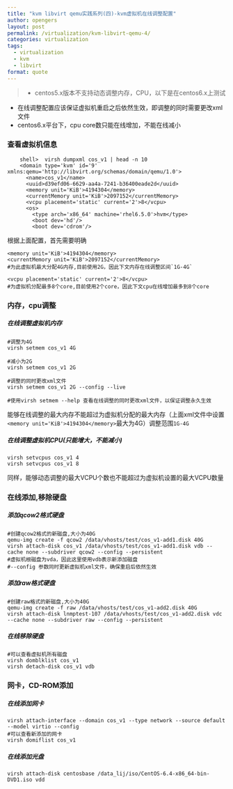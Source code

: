 ```yaml
---
title: "kvm libvirt qemu实践系列(四)-kvm虚拟机在线调整配置"
author: opengers
layout: post
permalink: /virtualization/kvm-libvirt-qemu-4/
categories: virtualization
tags:
  - virtualization
  - kvm
  - libvirt
format: quote
---
```


>- centos5.x版本不支持动态调整内存，CPU，以下是在centos6.x上测试
- 在线调整配置应该保证虚拟机重启之后依然生效，即调整的同时需要更改xml文件
- centos6.x平台下，cpu core数只能在线增加，不能在线减小

### 查看虚拟机信息   

``` shell
    shell>  virsh dumpxml cos_v1 | head -n 10
    <domain type='kvm' id='9' xmlns:qemu='http://libvirt.org/schemas/domain/qemu/1.0'>
      <name>cos_v1</name>
      <uuid>d39efd06-6629-aa4a-7241-b36400eade2d</uuid>
      <memory unit='KiB'>4194304</memory>
      <currentMemory unit='KiB'>2097152</currentMemory>
      <vcpu placement='static' current='2'>8</vcpu>            
      <os>
        <type arch='x86_64' machine='rhel6.5.0'>hvm</type>
        <boot dev='hd'/>
        <boot dev='cdrom'/>
```
根据上面配置，首先需要明确

``` shell
<memory unit='KiB'>4194304</memory>
<currentMemory unit='KiB'>2097152</currentMemory>
#为此虚拟机最大分配4G内存,目前使用2G，因此下文内存在线调整区间`1G-4G`

<vcpu placement='static' current='2'>8</vcpu>
#为虚拟机分配最多8个core,目前使用2个core，因此下文cpu在线增加最多到8个core
```

### 内存，cpu调整

##### 在线调整虚拟机内存

``` shell
#调整为4G
virsh setmem cos_v1 4G

#减小为2G
virsh setmem cos_v1 2G

#调整的同时更改xml文件
virsh setmem cos_v1 2G --config --live

#使用virsh setmem --help 查看在线调整的同时更改xml文件，以保证调整永久生效
```
能够在线调整的最大内存不能超过为虚拟机分配的最大内存（上面xml文件中设置`<memory unit='KiB'>4194304</memory>`最大为4G）调整范围`1G-4G`

##### 在线调整虚拟机CPU(只能增大，不能减小)

``` shell
virsh setvcpus cos_v1 4
virsh setvcpus cos_v1 8
```
同样，能够动态调整的最大VCPU个数也不能超过为虚拟机设置的最大VCPU数量


### 在线添加,移除硬盘

##### 添加qcow2格式硬盘

``` shell
#创建qcow2格式的新磁盘,大小为40G
qemu-img create -f qcow2 /data/vhosts/test/cos_v1-add1.disk 40G
virsh attach-disk cos_v1 /data/vhosts/test/cos_v1-add1.disk vdb --cache none --subdriver qcow2 --config --persistent
#虚拟机根磁盘为vda，因此这里使用vdb表示新添加磁盘
#--config 参数同时更新虚拟机xml文件，确保重启后依然生效
```

##### 添加raw格式硬盘
``` shell
#创建raw格式的新磁盘,大小为40G
qemu-img create -f raw /data/vhosts/test/cos_v1-add2.disk 40G
virsh attach-disk lnmptest-107 /data/vhosts/test/cos_v1-add2.disk vdc --cache none --subdriver raw --config --persistent
```

##### 在线移除硬盘

``` shell
#可以查看虚拟机所有磁盘
virsh domblklist cos_v1
virsh detach-disk cos_v1 vdb
```

### 网卡，CD-ROM添加

##### 在线添加网卡

``` shell
virsh attach-interface --domain cos_v1 --type network --source default --model virtio --config
#可以查看新添加的网卡
virsh domiflist cos_v1
```

##### 在线添加光盘

``` shell
virsh attach-disk centosbase /data_lij/iso/CentOS-6.4-x86_64-bin-DVD1.iso vdd
```